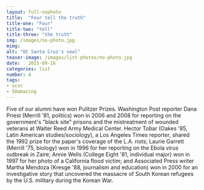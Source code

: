 ```yaml
---
layout: full-nophoto
title:  "Four tell the truth"
title-one: "Four"
title-two: "tell"
title-three: "the truth"
img: /images/no-photo.jpg
mimg: 
alt: "UC Santa Cruz's seal"
teaser-image: /images/list-photos/no-photo.jpg
date:   2015-09-16
categories: list
number: 4
tags:
- ucsc
- 50amazing
---
```

Five of our alumni have won Pulitzer Prizes. Washington Post reporter Dana Priest (Merrill '81, politics) won in 2006 and 2008 for reporting on the government's "black site" prisons and the mistreatment of wounded veterans at Walter Reed Army Medical Center. Hector Tobar (Oakes '85, Latin American studies/sociology), a Los Angeles Times reporter, shared the 1992 prize for the paper's coverage of the L.A. riots; Laurie Garrett (Merrill '75, biology) won in 1996 for her reporting on the Ebola virus outbreak in Zaire; Annie Wells (College Eight '81, individual major) won in 1997 for her photo of a California flood victim; and Associated Press writer Martha Mendoza (Kresge '88, journalism and education) won in 2000 for an investigative story that uncovered the massacre of South Korean refugees by the U.S. military during the Korean War. 